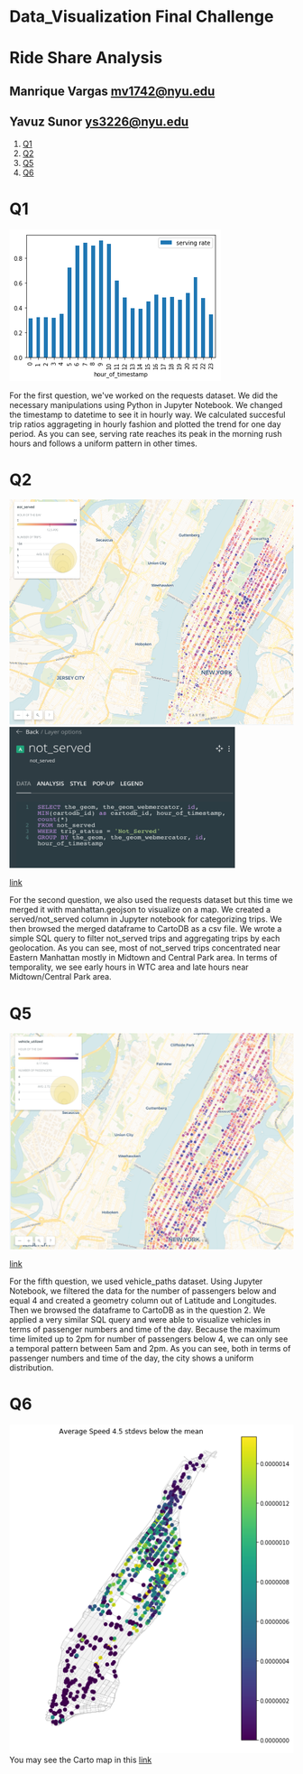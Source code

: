 # Data_Visualization Final Challenge

# Ride Share Analysis

## Manrique Vargas mv1742@nyu.edu
## Yavuz Sunor ys3226@nyu.edu

1. [Q1](README.md#Q1)
1. [Q2](README.md#Q2)
1. [Q5](README.md#Q5)
1. [Q6](README.md#Q6)

# Q1

![Image](Q1.png)

For the first question, we've worked on the requests dataset. We did the necessary manipulations using Python in Jupyter Notebook. We changed the timestamp to datetime to see it in hourly way. We calculated succesful trip ratios aggrageting in hourly fashion and plotted the trend for one day period. As you can see, serving rate reaches its peak in the morning rush hours and follows a uniform pattern in other times.    

# Q2

<img src="https://raw.githubusercontent.com/mv1742/Data_VIZ/master/not_served.png" data-canonical-src="https://raw.githubusercontent.com/mv1742/Data_VIZ/master/not_served.png" width="650" height="400" />
<img src="https://raw.githubusercontent.com/mv1742/Data_VIZ/master/sql.png" data-canonical-src="https://raw.githubusercontent.com/mv1742/Data_VIZ/master/sql.png" width="400" height="250" />

[link](https://sunoryavuz.carto.com/builder/7ee4c4c1-7575-48eb-a9c5-50950fb9c0c2/embed)

For the second question, we also used the requests dataset but this time we merged it with manhattan.geojson to visualize on a map. We created a served/not_served column in Jupyter notebook for categorizing trips. We then browsed the merged dataframe to CartoDB as a csv file. We wrote a simple SQL query to filter not_served trips and aggregating trips by each geolocation. As you can see, most of not_served trips concentrated near Eastern Manhattan mostly in Midtown and Central Park area. In terms of temporality, we see early hours in WTC area and late hours near Midtown/Central Park area.     

# Q5

![Image](vehicle_utilized.png)

[link](https://sunoryavuz.carto.com/builder/03ddfd80-20ca-43b5-bf58-2a5a07474c73/embed)

For the fifth question, we used vehicle_paths dataset. Using Jupyter Notebook, we filtered the data for the number of passengers below and equal 4 and created a geometry column out of Latitude and Longitudes. Then we browsed the dataframe to CartoDB as in the question 2. We applied a very similar SQL query and were able to visualize vehicles in terms of passenger numbers and time of the day. Because the maximum time limited up to 2pm for number of passengers below 4, we can only see a temporal pattern between 5am and 2pm. As you can see, both in terms of passenger numbers and time of the day, the city shows a uniform distribution.  

# Q6
![Image](./Plots/Q6.png)
You may see the Carto map in this [link](https://manriqvq.carto.com/builder/7da12f68-0d62-482a-88a2-446ba4c6903a/embed)
